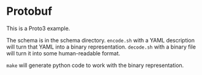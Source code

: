 # Protobuf

This is a Proto3 example.

The schema is in the schema directory. `encode.sh` with a YAML description will
turn that YAML into a binary representation. `decode.sh` with a binary file
will turn it into some human-readable format.

`make` will generate python code to work with the binary representation.
